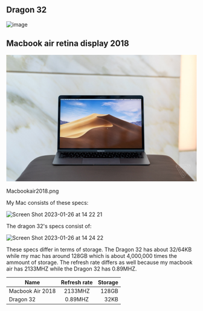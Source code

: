 ## Dragon 32

![image](https://user-images.githubusercontent.com/123292188/214823600-8866e4c9-e222-4ac0-a1bc-202e7a474703.png)

## Macbook air retina display 2018

![image](Macbookair2018.png)

Macbookair2018.png 


My Mac consists of these specs:

<img width="200" alt="Screen Shot 2023-01-26 at 14 22 21" src="https://user-images.githubusercontent.com/123292188/214823825-1e63403a-2b29-4892-8e8d-6f3d0c222c4d.png">


The dragon 32's specs consist of:

<img width="200" alt="Screen Shot 2023-01-26 at 14 24 22" src="https://user-images.githubusercontent.com/123292188/214824105-25a16f7f-122b-4a72-b87e-7676751b299a.png">

These specs differ in terms of storage. The Dragon 32 has about 32/64KB while my mac has around 128GB which is about 4,000,000 times the ammount of storage. The refresh rate differs as well because my macbook air has 2133MHZ while the Dragon 32 has 0.89MHZ. 


| Name     | Refresh rate      |Storage  |
| ------------- |:-------------:| -----:|
| Macbook Air 2018 | 2133MHZ | 128GB |
| Dragon 32     | 0.89MHZ    |  32KB |

